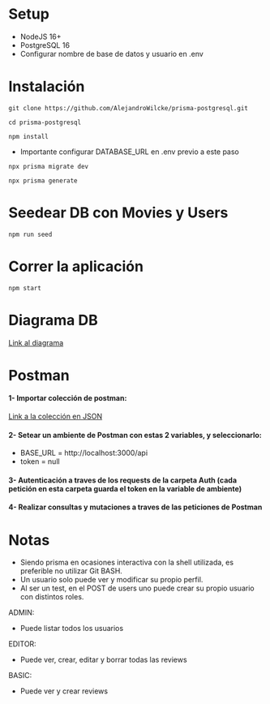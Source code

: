 # Setup
- NodeJS 16+
- PostgreSQL 16
- Configurar nombre de base de datos y usuario en .env


# Instalación
```
git clone https://github.com/AlejandroWilcke/prisma-postgresql.git
```
```
cd prisma-postgresql
```
```
npm install
```
- Importante configurar DATABASE_URL en .env previo a este paso
```
npx prisma migrate dev
```
```
npx prisma generate
```

# Seedear DB con Movies y Users
```
npm run seed
```

# Correr la aplicación
```
npm start
```

# Diagrama DB
[Link al diagrama](https://dbdiagram.io/d/65e2252ecd45b569fb52a0da)

# Postman

#### 1- Importar colección de postman:
[Link a la colección en JSON](https://api.postman.com/collections/33223255-233c65c5-6ea4-437f-b584-ee3fab4df77f?access_key=PMAT-01HRB4S62E08RMAQG7YFXSWZM5)

#### 2- Setear un ambiente de Postman con estas 2 variables, y seleccionarlo:
- BASE_URL = http://localhost:3000/api
- token = null

#### 3- Autenticación a traves de los requests de la carpeta Auth (cada petición en esta carpeta guarda el token en la variable de ambiente)

#### 4- Realizar consultas y mutaciones a traves de las peticiones de Postman

# Notas
- Siendo prisma en ocasiones interactiva con la shell utilizada, es preferible no utilizar Git BASH.
- Un usuario solo puede ver y modificar su propio perfil.
- Al ser un test, en el POST de users uno puede crear su propio usuario con distintos roles.

ADMIN:
- Puede listar todos los usuarios

EDITOR:
- Puede ver, crear, editar y borrar todas las reviews

BASIC:
- Puede ver y crear reviews
